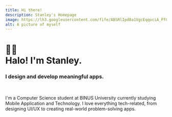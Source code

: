 ```yaml
---
title: Hi there!
description: Stanley's Homepage
image: https://lh3.googleusercontent.com/fife/ABSRlIpd8a1VgcEqqociA_PfO-fY7VutKbb2xzB7sB3xP6HCgGb8s_gCwUTKlPYOC8aMmeryqAMz04Av2hcdbLOt32xQ8HsO26NSB7Qzqd1tJ-eujrUArHuWLsxNBNDCOUQh0P38u6iHIl1U17bILOY6pelIE9Xv04K7DgVnkmnJqMvRWNzTBr1yt6qaxFYNH3vf4az-wYP3O0Z-9FxgeZGTrmEchCDykofgmvntph79i0ytpPT8KduPogGyOSUfBiwulW45o1z1joaQ7To09DP0wnirXCgflP6SlbitNHYdI78Zp0fMNMkT_wuIF63KMBF5qP6N5mAO_IpqW4bi7bcI1NjcrigtO6UM__0iqSZMrMaEijtDMWr46zYWWF1rZV4ZEJ5Fefgh3AwYsfNC1XYeti-NSniktDMcWUmDG31NicPfZ7xpN4BYBfy6SUraEqMbuxMiFTWFyc007fMUHrxHWvEs8e3LHu_07CC5rPW9hqLs2_nc3O6eWKbMk4cC1AHUTU0SOmcdjiLmagmWQ6rxf6A93ZrLZCBwekfopeXRAIrZhgNgPQdhcxu6XJvv4fBs7qVjO_y11ci-mF6CGcnZV4VuX_u_qmVQDG04upgQGSrfks2UiKJovkwkR6In4wRbOFBfKUAk45xybU1emSSYgcr0JNKBfx4e1mU-Ri7qunsTU0mA3iO0IC2DxOnvQOSo5kW84egA-Ab4uqfXJG23OB-wU-plKZzRbQ=w3200-h1528-ft
alt: A picture of myself
---
```


# 👋🏼<br>Halo! I'm <emphasize>**Stanley**</emphasize>.
### I design and develop meaningful apps.
<br>
<p>I'm a Computer Science student at BINUS University currently studying Mobile Application and Technology. I love everything tech-related, from designing UI/UX to creating real-world problem-solving apps.</p>
